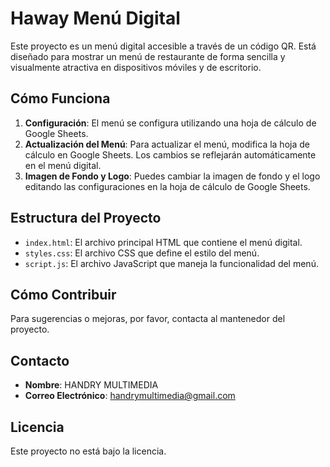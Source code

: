 # Haway Menú Digital

Este proyecto es un menú digital accesible a través de un código QR. Está diseñado para mostrar un menú de restaurante de forma sencilla y visualmente atractiva en dispositivos móviles y de escritorio.

## Cómo Funciona

1. **Configuración**: El menú se configura utilizando una hoja de cálculo de Google Sheets.
2. **Actualización del Menú**: Para actualizar el menú, modifica la hoja de cálculo en Google Sheets. Los cambios se reflejarán automáticamente en el menú digital.
3. **Imagen de Fondo y Logo**: Puedes cambiar la imagen de fondo y el logo editando las configuraciones en la hoja de cálculo de Google Sheets.

## Estructura del Proyecto

- `index.html`: El archivo principal HTML que contiene el menú digital.
- `styles.css`: El archivo CSS que define el estilo del menú.
- `script.js`: El archivo JavaScript que maneja la funcionalidad del menú.

## Cómo Contribuir

Para sugerencias o mejoras, por favor, contacta al mantenedor del proyecto.

## Contacto

- **Nombre**: HANDRY MULTIMEDIA
- **Correo Electrónico**: handrymultimedia@gmail.com

## Licencia

Este proyecto no está bajo la licencia.
